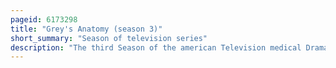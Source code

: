 ```yaml
---
pageid: 6173298
title: "Grey's Anatomy (season 3)"
short_summary: "Season of television series"
description: "The third Season of the american Television medical Drama Grey's Anatomy, commenced airing on the american Broadcasting Company on September 21, 2006, and concluded on May 17, 2007. The Season was produced by Touchstone Television in Association with the Mark Gordon Production Company and Shondaland Production Company the Showrunner being shonda Rhimes. Actors Ellen Pompeo, Sandra Oh, Katherine Heigl, Justin Chambers and T. R. The Roles as surgical Interns meredith grey Cristina Yang Izzie stevens alex Karev and George o'malley respectively continued their expansive Storylines as focal Points throughout the Season. Previous main Cast Members Chandra Wilson, James Pickens, Jr. Kate Walsh isaiah Washington and Patrick Dempsey also returned while previous guest Stars sara Ramirez and eric Dane were promoted to Series Regulars following the Extension of their Contracts."
---
```

